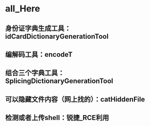# all_Here
## 身份证字典生成工具：idCardDictionaryGenerationTool
## 编解码工具：encodeT
## 组合三个字典工具：SplicingDictionaryGenerationTool
## 可以隐藏文件内容（网上找的）：catHiddenFile
## 检测或者上传shell：锐捷_RCE利用
